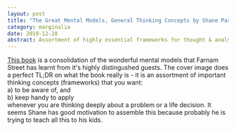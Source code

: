 ```yaml
---
layout: post
title: "The Great Mental Models, General Thinking Concepts by Shane Parrish & Rhiannon Beaubien"
category: marginalia
date: 2019-12-28
abstract: Assortment of highly essential frameworks for thought & analysis
---
```


[This book](https://www.amazon.com/dp/B07P79P8ST/ref=cm_sw_em_r_mt_dp_U_1S8cEb25BWZQX) is a consolidation of the wonderful mental models that Farnam Street has learnt from it's highly distingushed guests. The cover image does a perfect TL;DR on what the book really is - it is an assortment of important thinking concepts (frameworks) that you want:  
  a) to be aware of, and  
  b) keep handy to apply  
whenever you are thinking deeply about a problem or a life decision. It seems Shane has good motivation to assemble this because probably he is trying to teach all this to his kids.